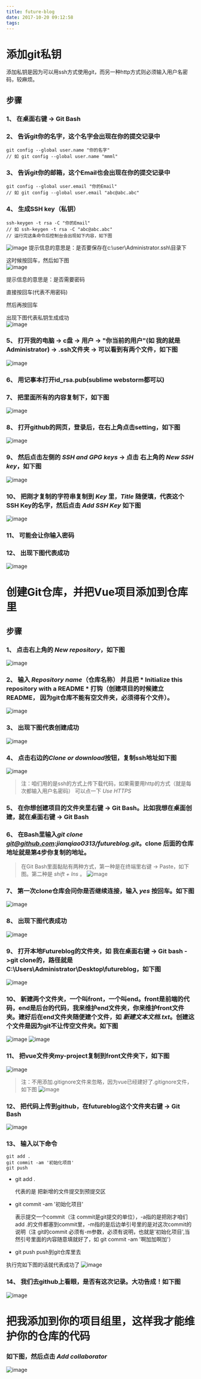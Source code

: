 ```yaml
---
title: future-blog
date: 2017-10-20 09:12:58
tags:
---
```

# 添加git私钥
添加私钥是因为可以用ssh方式使用git，而另一种http方式则必须输入用户名密码，较麻烦。
<!-- more -->
## 步骤

### 1、 在桌面右键 -> Git Bash

### 2、 告诉git你的名字，这个名字会出现在你的提交记录中
  ```
  git config --global user.name "你的名字"
  // 如 git config --global user.name "mmml"
  ```

### 3、 告诉git你的邮箱，这个Email也会出现在你的提交记录中
```
git config --global user.email "你的Email"
// 如 git config --global user.email "abc@abc.abc"
```

### 4、 生成SSH key（私钥）
```
ssh-keygen -t rsa -C "你的Email"
// 如 ssh-keygen -t rsa -C "abc@abc.abc"
// 运行完这条命令后控制台会出现如下内容，如下图
```
![image](http://oop1po68r.bkt.clouddn.com/blog-1-1.png)
提示信息的意思是：是否要保存在c:\user\Administrator\.ssh\目录下

这时候按回车，然后如下图                  
![image](http://oop1po68r.bkt.clouddn.com/blog-1-2.png)

提示信息的意思是：是否需要密码

直接按回车(代表不用密码)

然后再按回车

出现下图代表私钥生成成功                        
![image](http://oop1po68r.bkt.clouddn.com/blog-1-3.png)

### 5、 打开我的电脑 -> c盘 -> 用户 -> "你当前的用户"(如 我的就是Administrator) -> .ssh文件夹 -> 可以看到有两个文件，如下图             
![image](http://oop1po68r.bkt.clouddn.com/blog-1-4.png)

### 6、 用记事本打开id_rsa.pub(sublime webstorm都可以)

### 7、 把里面所有的内容复制下，如下图                 
![image](http://oop1po68r.bkt.clouddn.com/blog-1-5.png)

### 8、 打开github的网页，登录后，在右上角点击setting，如下图
![image](http://oop1po68r.bkt.clouddn.com/blog-1-6.png)

### 9、 然后点击左侧的 *SSH and GPG keys* -> 点击 右上角的 *New SSH key*，如下图
![image](http://oop1po68r.bkt.clouddn.com/blog-1-7.png)

### 10、 把刚才复制的字符串复制到 *Key* 里，*Title* 随便填，代表这个SSH Key的名字，然后点击 *Add SSH Key* 如下图
![image](http://oop1po68r.bkt.clouddn.com/blog-1-8.png)

### 11、 可能会让你输入密码

### 12、 出现下图代表成功                     
![image](http://oop1po68r.bkt.clouddn.com/blog-1-9.png)

# 创建Git仓库，并把Vue项目添加到仓库里

## 步骤

### 1、 点击右上角的 *New repository*，如下图              
![image](http://oop1po68r.bkt.clouddn.com/blog-1-10.png)

### 2、 输入 *Repository name*（仓库名称） 并且把 * Initialize this repository with a README * 打钩（创建项目的时候建立README， 因为git仓库不能有空文件夹，必须得有个文件）。
![image](http://oop1po68r.bkt.clouddn.com/blog-1-12.png)

### 3、 出现下图代表创建成功
![image](http://oop1po68r.bkt.clouddn.com/blog-1-13.png)

### 4、 点击右边的*Clone or download*按钮，复制ssh地址如下图
![image](http://oop1po68r.bkt.clouddn.com/blog-1-14.png)
> 注：咱们用的是ssh的方式上传下载代码，如果需要用http的方式（就是每次都输入用户名密码） 可以点一下 *Use HTTPS*

### 5、 在你想创建项目的文件夹里右键 -> Git Bash。比如我想在桌面创建，就在桌面右键 -> Git Bash

### 6、 在Bash里输入*git clone git@github.com:jianqiao0313/futureblog.git*。clone 后面的仓库地址就是第4步你复制的地址。
> 在Git Bash里面黏贴有两种方式，第一种是在终端里右键 ->  Paste，如下图。第二种是 *shift + Ins* 。
![image](http://oop1po68r.bkt.clouddn.com/blog-1-15.png)

### 7、 第一次clone仓库会问你是否继续连接，输入 *yes* 按回车。如下图
![image](http://oop1po68r.bkt.clouddn.com/blog-1-17.png)

### 8、 出现下图代表成功                           
![image](http://oop1po68r.bkt.clouddn.com/blog-1-18.png)

### 9、 打开本地Futureblog的文件夹，如 我在桌面右键 -> Git bash ->git clone的，路径就是C:\Users\Administrator\Desktop\futureblog，如下图
![image](http://oop1po68r.bkt.clouddn.com/blog-1-19.png)

### 10、 新建两个文件夹，一个叫front，一个叫end。front是前端的代码，end是后台的代码，我来维护end文件夹，你来维护front文件夹。建好后在end文件夹随便建个文件，如 *新建文本文档.txt*。创建这个文件是因为git不让传空文件夹。如下图          
![image](http://oop1po68r.bkt.clouddn.com/blog-1-20.png)
![image](http://oop1po68r.bkt.clouddn.com/blog-1-21.png)

### 11、 把vue文件夹my-project复制到front文件夹下，如下图
![image](http://oop1po68r.bkt.clouddn.com/blog-1-22.png)

> 注：不用添加.gitignore文件来忽略，因为vue已经建好了.gitignore文件，如下图
![image](http://oop1po68r.bkt.clouddn.com/blog-1-24.png)

### 12、 把代码上传到github，在futureblog这个文件夹右键 -> Git Bash
![image](http://oop1po68r.bkt.clouddn.com/blog-1-23.png)

### 13、 输入以下命令

```
git add .
git commit -am '初始化项目'
git push
```
- git add . 
 
    代表的是 把新增的文件提交到预提交区
- git commit -am '初始化项目'

    表示提交一个commit（注 commit是git提交的单位），-a指的是把刚才咱们add .的文件都塞到commit里，-m指的是后边单引号里的是对这次commit的说明（注 git的commit 必须有-m参数，必须有说明，也就是'初始化项目',当然引号里面的内容随意填就好了，如 git commit -am '啊加加啊加'）
- git push
    push到git仓库里去

执行完如下图的话就代表成功了
![image](http://oop1po68r.bkt.clouddn.com/blog-1-25.png)

### 14、 我们去github上看眼，是否有这次记录。大功告成！如下图
![image](http://oop1po68r.bkt.clouddn.com/blog-1-26.png)

# 把我添加到你的项目组里，这样我才能维护你的仓库的代码
### 如下图，然后点击 *Add collaborator*
![image](http://oop1po68r.bkt.clouddn.com/blog-1-27.png)
